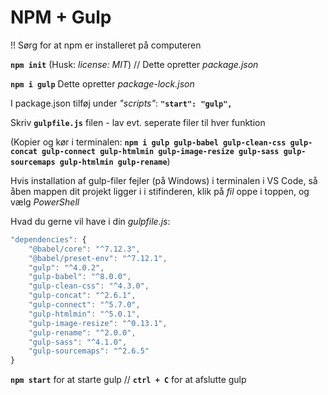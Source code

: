 # NPM + Gulp

!! Sørg for at npm er installeret på computeren

**``npm init``**
(Husk: _license: MIT_) // Dette opretter _package.json_

**``npm i gulp``**
Dette opretter _package-lock.json_

I package.json tilføj under _"scripts"_:
**``"start": "gulp",``**

Skriv **``gulpfile.js``** filen - lav evt. seperate filer til hver funktion

(Kopier og kør i terminalen: 
**``npm i gulp gulp-babel gulp-clean-css gulp-concat gulp-connect gulp-htmlmin gulp-image-resize gulp-sass gulp-sourcemaps gulp-htmlmin gulp-rename``**)

Hvis installation af gulp-filer fejler (på Windows) i terminalen i VS Code, så åben mappen dit projekt ligger i i stifinderen, klik på _fil_ oppe i toppen, og vælg _PowerShell_

Hvad du gerne vil have i din _gulpfile.js_:
```javascript
"dependencies": {
    "@babel/core": "^7.12.3",
    "@babel/preset-env": "^7.12.1",
    "gulp": "^4.0.2",
    "gulp-babel": "^8.0.0",
    "gulp-clean-css": "^4.3.0",
    "gulp-concat": "^2.6.1",
    "gulp-connect": "^5.7.0",
    "gulp-htmlmin": "^5.0.1",
    "gulp-image-resize": "^0.13.1",
    "gulp-rename": "^2.0.0",
    "gulp-sass": "^4.1.0",
    "gulp-sourcemaps": "^2.6.5"
}
```

**``npm start``** for at starte gulp // 
**``ctrl + C``** for at afslutte gulp